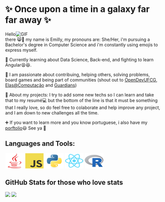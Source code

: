 # ✨ Once upon a time in a galaxy far far away ✨
<img align="right" width="470" alt="GIF" src="https://miro.medium.com/max/480/0*tWkX7jycteZn1qbC.gif" />

Hello there 😸🥰 my name is Emilly, my pronouns are: She/Her, i'm pursuing a Bachelor's degree in Computer Science and i'm constantly using emojis to express myself.

🔭 Currently learning about Data Science, Back-end, and fighting to learn Angular😫😆.

🌱 I am passionate about contribuing, helping others, solving problems, board games and being part of communities (shout out to [OpenDevUFCG](https://opendevufcg.org/), [Elas@Computação](https://elas.computacao.ufcg.edu.br/) and [Guardians](https://github.com/Guardians-DSC))

💓 About my projects: I try to add some new techs so I can learn and take that to my resumé💻 but the bottom of the line is that it must be something that I really love, so do feel free to colaborate and help improve any project, and I am down to new challenges all the time.

➕ If you want to learn more and you know portuguese, i also have my [porftolio](https://emys-alb.github.io/)😃 See ya 👋

## Languages and Tools:
<div>
  <img alt="java" height="50" width="60" src="https://raw.githubusercontent.com/devicons/devicon/master/icons/java/java-plain.svg">
  <img alt="js" height="50" width="60" src="https://raw.githubusercontent.com/devicons/devicon/master/icons/javascript/javascript-original.svg">
  <img alt="python" height="50" width="60" src="https://raw.githubusercontent.com/devicons/devicon/master/icons/python/python-original.svg">
  <img alt="react" height="50" width="60" src="https://raw.githubusercontent.com/devicons/devicon/master/icons/react/react-original.svg">
  <img alt="r" height="50" width="60" src="https://raw.githubusercontent.com/devicons/devicon/master/icons/r/r-original.svg">
</div>

## GitHub Stats for those who love stats
<div>
  <img height="180" src="https://github-readme-stats.vercel.app/api?username=emys-alb&show_icons=true&theme=radical">
  <img height="180" src="https://github-readme-stats.vercel.app/api/top-langs/?username=emys-alb&layout=compact&theme=radical">
</div>
